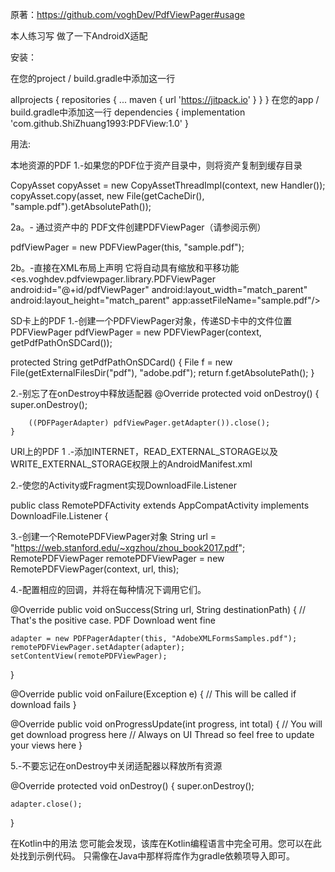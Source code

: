 原著：https://github.com/voghDev/PdfViewPager#usage

本人练习写 做了一下AndroidX适配

安装：

在您的project / build.gradle中添加这一行

allprojects {
		repositories {
			...
			maven { url 'https://jitpack.io' }
		}
	}
  在您的app / build.gradle中添加这一行
  dependencies {
	        implementation 'com.github.ShiZhuang1993:PDFView:1.0'
	}
  
用法:  

本地资源的PDF
1.-如果您的PDF位于资产目录中，则将资产复制到缓存目录

CopyAsset copyAsset = new CopyAssetThreadImpl(context, new Handler());
copyAsset.copy(asset, new File(getCacheDir(), "sample.pdf").getAbsolutePath());


2a。- 通过资产中的 PDF文件创建PDFViewPager（请参阅示例）

pdfViewPager = new PDFViewPager(this, "sample.pdf");


2b。-直接在XML布局上声明
它将自动具有缩放和平移功能
<es.voghdev.pdfviewpager.library.PDFViewPager
    android:id="@+id/pdfViewPager"
    android:layout_width="match_parent"
    android:layout_height="match_parent"
    app:assetFileName="sample.pdf"/>
    
    
    
    
 SD卡上的PDF
    1.-创建一个PDFViewPager对象，传递SD卡中的文件位置
PDFViewPager pdfViewPager = new PDFViewPager(context, getPdfPathOnSDCard());

protected String getPdfPathOnSDCard() {
    File f = new File(getExternalFilesDir("pdf"), "adobe.pdf");
    return f.getAbsolutePath();
}

2.-别忘了在onDestroy中释放适配器
    @Override
    protected void onDestroy() {
        super.onDestroy();

        ((PDFPagerAdapter) pdfViewPager.getAdapter()).close();
    }

URl上的PDF
1 .-添加INTERNET，READ_EXTERNAL_STORAGE以及WRITE_EXTERNAL_STORAGE权限上的AndroidManifest.xml

<uses-permission android:name="android.permission.INTERNET" />
<uses-permission android:name="android.permission.WRITE_EXTERNAL_STORAGE" />
<uses-permission android:name="android.permission.READ_EXTERNAL_STORAGE" />

2.-使您的Activity或Fragment实现DownloadFile.Listener

public class RemotePDFActivity extends AppCompatActivity implements DownloadFile.Listener {


3.-创建一个RemotePDFViewPager对象
String url = "https://web.stanford.edu/~xgzhou/zhou_book2017.pdf";
RemotePDFViewPager remotePDFViewPager =
      new RemotePDFViewPager(context, url, this);
      
      
4.-配置相应的回调，并将在每种情况下调用它们。

@Override
public void onSuccess(String url, String destinationPath) {
    // That's the positive case. PDF Download went fine

    adapter = new PDFPagerAdapter(this, "AdobeXMLFormsSamples.pdf");
    remotePDFViewPager.setAdapter(adapter);
    setContentView(remotePDFViewPager);
}

@Override
public void onFailure(Exception e) {
    // This will be called if download fails
}

@Override
public void onProgressUpdate(int progress, int total) {
    // You will get download progress here
    // Always on UI Thread so feel free to update your views here
}


5.-不要忘记在onDestroy中关闭适配器以释放所有资源

@Override
protected void onDestroy() {
    super.onDestroy();

    adapter.close();
}

在Kotlin中的用法
您可能会发现，该库在Kotlin编程语言中完全可用。您可以在此处找到示例代码。
只需像在Java中那样将库作为gradle依赖项导入即可。


